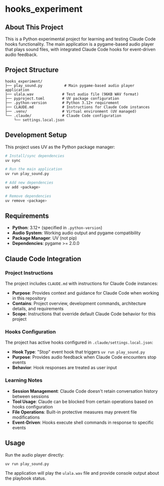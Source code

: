 # hooks_experiment

## About This Project

This is a Python experimental project for learning and testing Claude Code hooks functionality. The main application is a pygame-based audio player that plays sound files, with integrated Claude Code hooks for event-driven audio feedback.

## Project Structure

```
hooks_experiment/
├── play_sound.py          # Main pygame-based audio player application
├── ulala.wav             # Test audio file (96KB WAV format)
├── pyproject.toml        # UV package configuration
├── .python-version       # Python 3.12+ requirement
├── CLAUDE.md             # Instructions for Claude Code instances
├── .venv/                # Virtual environment (UV managed)
└── .claude/              # Claude Code configuration
    └── settings.local.json
```

## Development Setup

This project uses UV as the Python package manager:

```bash
# Install/sync dependencies
uv sync

# Run the main application
uv run play_sound.py

# Add new dependencies
uv add <package>

# Remove dependencies
uv remove <package>
```

## Requirements

- **Python**: 3.12+ (specified in `.python-version`)
- **Audio System**: Working audio output and pygame compatibility
- **Package Manager**: UV (not pip)
- **Dependencies**: pygame >= 2.0.0

## Claude Code Integration

### Project Instructions
The project includes `CLAUDE.md` with instructions for Claude Code instances:
- **Purpose**: Provides context and guidance for Claude Code when working in this repository
- **Contains**: Project overview, development commands, architecture details, and requirements
- **Scope**: Instructions that override default Claude Code behavior for this project

### Hooks Configuration
The project has active hooks configured in `.claude/settings.local.json`:
- **Hook Type**: "Stop" event hook that triggers `uv run play_sound.py`
- **Purpose**: Provides audio feedback when Claude Code encounters stop events
- **Behavior**: Hook responses are treated as user input

### Learning Notes
- **Session Management**: Claude Code doesn't retain conversation history between sessions
- **Tool Usage**: Claude can be blocked from certain operations based on hooks configuration
- **File Operations**: Built-in protective measures may prevent file modifications
- **Event-Driven**: Hooks execute shell commands in response to specific events

## Usage

Run the audio player directly:
```bash
uv run play_sound.py
```

The application will play the `ulala.wav` file and provide console output about the playbook status.